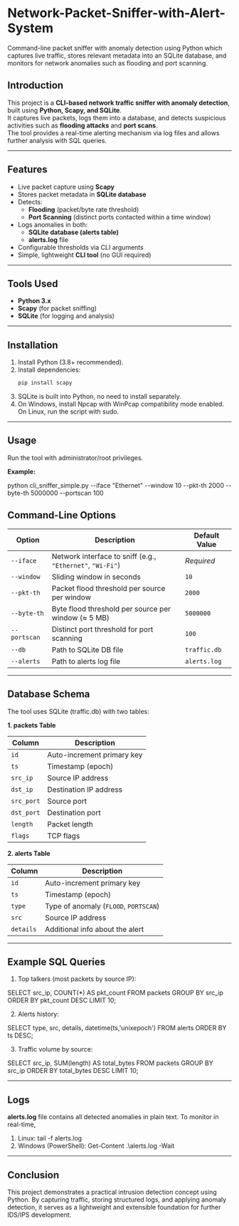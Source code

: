 # Network-Packet-Sniffer-with-Alert-System
Command-line packet sniffer with anomaly detection using Python which captures live traffic, stores relevant metadata into an SQLite database, and monitors for network anomalies such as flooding and port scanning.

## Introduction
This project is a **CLI-based network traffic sniffer with anomaly detection**, built using **Python, Scapy, and SQLite**.  
It captures live packets, logs them into a database, and detects suspicious activities such as **flooding attacks** and **port scans**.  
The tool provides a real-time alerting mechanism via log files and allows further analysis with SQL queries.

---

## Features
- Live packet capture using **Scapy**
- Stores packet metadata in **SQLite database**
- Detects:
  - **Flooding** (packet/byte rate threshold)
  - **Port Scanning** (distinct ports contacted within a time window)
- Logs anomalies in both:
  - **SQLite database (alerts table)**
  - **alerts.log** file
- Configurable thresholds via CLI arguments
- Simple, lightweight **CLI tool** (no GUI required)

---

## Tools Used
- **Python 3.x**
- **Scapy** (for packet sniffing)
- **SQLite** (for logging and analysis)

---

## Installation

1. Install Python (3.8+ recommended).
2. Install dependencies:
   ```bash
   pip install scapy
3. SQLite is built into Python, no need to install separately.
4. On Windows, install Npcap with WinPcap compatibility mode enabled.
On Linux, run the script with sudo.

---

## Usage

Run the tool with administrator/root privileges.

**Example:**

python cli_sniffer_simple.py --iface "Ethernet" --window 10 --pkt-th 2000 --byte-th 5000000 --portscan 100

## Command-Line Options

| Option      | Description                                                   | Default Value               |
|-------------|---------------------------------------------------------------|-----------------------------|
| `--iface`   | Network interface to sniff (e.g., `"Ethernet"`, `"Wi-Fi"`)    | *Required*                  |
| `--window`  | Sliding window in seconds                                     | `10`                        |
| `--pkt-th`  | Packet flood threshold per source per window                  | `2000`                      |
| `--byte-th` | Byte flood threshold per source per window (≈ 5 MB)           | `5000000`                   |
| `--portscan`| Distinct port threshold for port scanning                     | `100`                       |
| `--db`      | Path to SQLite DB file                                        | `traffic.db`                |
| `--alerts`  | Path to alerts log file                                       | `alerts.log`                |

---

## Database Schema

The tool uses SQLite (traffic.db) with two tables:

**1. packets Table**

| Column     | Description               |
|------------|---------------------------|
| `id`       | Auto-increment primary key |
| `ts`       | Timestamp (epoch)          |
| `src_ip`   | Source IP address          |
| `dst_ip`   | Destination IP address     |
| `src_port` | Source port                |
| `dst_port` | Destination port           |
| `length`   | Packet length              |
| `flags`    | TCP flags                  |

**2. alerts Table**

| Column    | Description                          |
|-----------|--------------------------------------|
| `id`      | Auto-increment primary key           |
| `ts`      | Timestamp (epoch)                    |
| `type`    | Type of anomaly (`FLOOD`, `PORTSCAN`)|
| `src`     | Source IP address                    |
| `details` | Additional info about the alert      |

---

## Example SQL Queries

1. Top talkers (most packets by source IP):

SELECT src_ip, COUNT(*) AS pkt_count 
FROM packets 
GROUP BY src_ip 
ORDER BY pkt_count DESC 
LIMIT 10;


2. Alerts history:

SELECT type, src, details, datetime(ts,'unixepoch') 
FROM alerts 
ORDER BY ts DESC;


3. Traffic volume by source:

SELECT src_ip, SUM(length) AS total_bytes 
FROM packets 
GROUP BY src_ip 
ORDER BY total_bytes DESC 
LIMIT 10;

---

## Logs

**alerts.log** file contains all detected anomalies in plain text. To monitor in real-time, 
1. Linux: tail -f alerts.log
2. Windows (PowerShell): Get-Content .\alerts.log -Wait

---

## Conclusion

This project demonstrates a practical intrusion detection concept using Python.
By capturing traffic, storing structured logs, and applying anomaly detection, it serves as a lightweight and extensible foundation for further IDS/IPS development.
